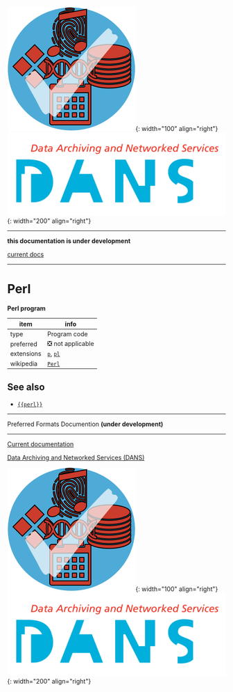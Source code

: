 ![img](../images/formats.png){: width="100" align="right"}
![img](../images/DANS.png){: width="200" align="right"}

---

**this documentation is under development**

[current docs]({{preferredFormats}})

---



# Perl

**Perl program**

item | info
--- | ---
type | Program code
preferred | ❎ not applicable
extensions | [`p`](../extensions/p.md), [`pl`](../extensions/pl.md)
wikipedia | [`Perl`]({{wikipedia}}/Perl)



## See also
*   [`{{perl}}`]({{perl}})




---

Preferred Formats Documention **(under development)**

---

[Current documentation]({{preferredFormats}})

[Data Archiving and Networked Services (DANS)]({{dans}})

![img](../images/formats.png){: width="100" align="right"}
![img](../images/DANS.png){: width="200" align="right"}
